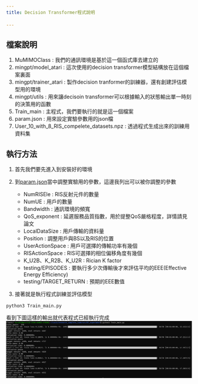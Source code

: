 ```yaml
---
title: Decision Transformer程式說明

---
```


## 檔案說明

1. MuMIMOClass
    :    我們的通訊環境是基於這一個函式庫去建立的
2. mingpt/model_atari
    :    這次使用的decision transformer模型結構放在這個檔案裏面
3. mingpt/trainer_atari
    :    製作decision tranformer的訓練器，還有創建評估模型用的環境
4. mingpt/utils
    :    用來讓decisoin transformer可以根據輸入的狀態輸出單一時刻的決策用的函數
5. Train_main
    :    主程式，我們要執行的就是這一個檔案
6. param.json
    :    用來設定實驗參數用的json檔
7. User_10_with_8_RIS_compelete_datasets.npz
    :    透過程式生成出來的訓練用資料集

## 執行方法

1. 首先我們要先進入到安裝好的環境

2. 到[param.json](./src/DT_experiment/param.json)當中調整實驗用的參數，這邊我列出可以被你調整的參數

    *    NumRISEle
            :   RIS反射元件的數量
    *    NumUE
            :   用戶的數量
    *    Bandwidth
            :   通訊環境的頻寬
    *    QoS_exponent
            :   延遲服務品質指數，用於提整QoS嚴格程度，詳情請見論文
    *    LocalDataSize
            :   用戶傳輸的資料量
    *    Position
            :   調整用戶與BS以及RIS的位置
    *    UserActionSpace
            :   用戶可選擇的傳輸功率有幾個
    *    RISActionSpace
            :   RIS可選擇的相位偏移角度有幾個
    *    K_U2B、K_R2B、K_U2R
            :   Rician K factor
    *    testing/EPISODES
            :    要執行多少次傳輸後才來評估平均的EEE(Effective Energy Efficiency)
    *    testing/TARGET_RETURN
            :    預期的EEE數值

3. 接著就是執行程式訓練並評估模型

```python!
python3 Train_main.py
```

看到下圖這樣的輸出就代表程式已經執行完成
![image](train_DT.png)
